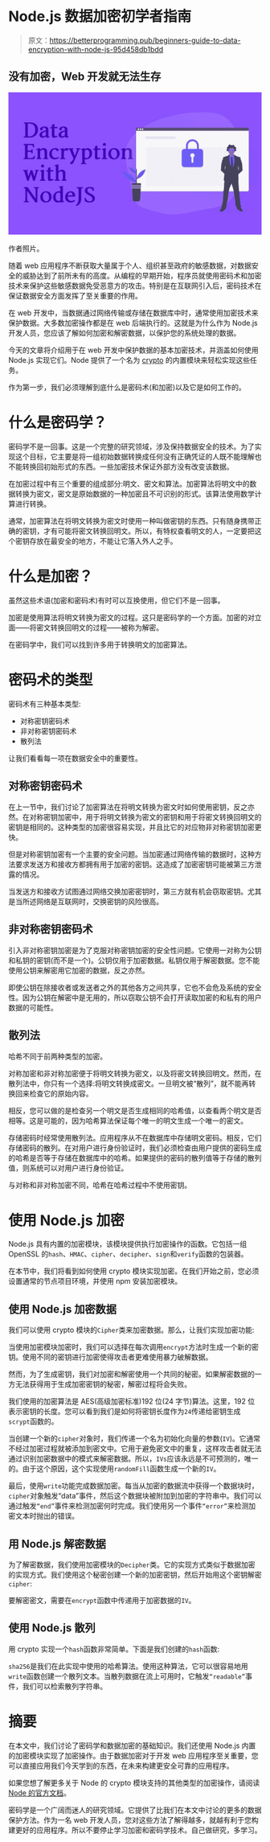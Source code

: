 # Node.js 数据加密初学者指南

> 原文：<https://betterprogramming.pub/beginners-guide-to-data-encryption-with-node-js-95d458db1bdd>

## 没有加密，Web 开发就无法生存

![](img/23bc74a515229d12f4454c6fb0b956a7.png)

作者照片。

随着 web 应用程序不断获取大量属于个人、组织甚至政府的敏感数据，对数据安全的威胁达到了前所未有的高度。从编程的早期开始，程序员就使用密码术和加密技术来保护这些敏感数据免受恶意方的攻击。特别是在互联网引入后，密码技术在保证数据安全方面发挥了至关重要的作用。

在 web 开发中，当数据通过网络传输或存储在数据库中时，通常使用加密技术来保护数据。大多数加密操作都是在 web 后端执行的。这就是为什么作为 Node.js 开发人员，您应该了解如何加密和解密数据，以保护您的系统处理的数据。

今天的文章将介绍用于在 web 开发中保护数据的基本加密技术，并涵盖如何使用 Node.js 实现它们。Node 提供了一个名为 [crypto](https://nodejs.org/api/crypto.html) 的内置模块来轻松实现这些任务。

作为第一步，我们必须理解到底什么是密码术(和加密)以及它是如何工作的。

# 什么是密码学？

密码学不是一回事。这是一个完整的研究领域，涉及保持数据安全的技术。为了实现这个目标，它主要是将一组初始数据转换成任何没有正确凭证的人既不能理解也不能转换回初始形式的东西。一些加密技术保证外部方没有改变该数据。

在加密过程中有三个重要的组成部分:明文、密文和算法。加密算法将明文中的数据转换为密文，密文是原始数据的一种加密且不可识别的形式。该算法使用数学计算进行转换。

通常，加密算法在将明文转换为密文时使用一种叫做密钥的东西。只有随身携带正确的密钥，才有可能将密文转换回明文。所以，有特权查看明文的人，一定要把这个密钥存放在最安全的地方，不能让它落入外人之手。

# 什么是加密？

虽然这些术语(加密和密码术)有时可以互换使用，但它们不是一回事。

加密是使用算法将明文转换为密文的过程。这只是密码学的一个方面。加密的对立面——将密文转换回明文的过程——被称为解密。

在密码学中，我们可以找到许多用于转换明文的加密算法。

# 密码术的类型

密码术有三种基本类型:

*   对称密钥密码术
*   非对称密钥密码术
*   散列法

让我们看看每一项在数据安全中的重要性。

## 对称密钥密码术

在上一节中，我们讨论了加密算法在将明文转换为密文时如何使用密钥，反之亦然。在对称密钥加密中，用于将明文转换为密文的密钥和用于将密文转换回明文的密钥是相同的。这种类型的加密很容易实现，并且比它的对应物非对称密钥加密更快。

但是对称密钥加密有一个主要的安全问题。当加密通过网络传输的数据时，这种方法要求发送方和接收方都拥有用于加密的密钥。这造成了加密密钥可能被第三方泄露的情况。

当发送方和接收方试图通过网络交换加密密钥时，第三方就有机会窃取密钥。尤其是当所述网络是互联网时，交换密钥的风险很高。

## 非对称密钥密码术

引入非对称密钥加密是为了克服对称密钥加密的安全性问题。它使用一对称为公钥和私钥的密钥(而不是一个)。公钥仅用于加密数据。私钥仅用于解密数据。您不能使用公钥来解密用它加密的数据，反之亦然。

即使公钥在除接收者或发送者之外的其他各方之间共享，它也不会危及系统的安全性。因为公钥在解密中是无用的，所以窃取公钥不会打开读取加密的和私有的用户数据的可能性。

## 散列法

哈希不同于前两种类型的加密。

对称加密和非对称加密便于将明文转换为密文，以及将密文转换回明文。然而，在散列法中，你只有一个选择:将明文转换成密文。一旦明文被“散列”，就不能再转换回来检查它的原始内容。

相反，您可以做的是检查另一个明文是否生成相同的哈希值，以查看两个明文是否相等。这是可能的，因为哈希算法保证每个唯一的明文生成一个唯一的密文。

存储密码时经常使用散列法。应用程序从不在数据库中存储明文密码。相反，它们存储密码的散列。在对用户进行身份验证时，我们必须检查由用户提供的密码生成的哈希是否等于存储在数据库中的哈希。如果提供的密码的散列值等于存储的散列值，则系统可以对用户进行身份验证。

与对称和非对称加密不同，哈希在哈希过程中不使用密钥。

# 使用 Node.js 加密

Node.js 具有内置的加密模块，该模块提供执行加密操作的函数。它包括一组 OpenSSL 的`hash`、`HMAC`、`cipher`、`decipher`、`sign`和`verify`函数的包装器。

在本节中，我们将看到如何使用 crypto 模块实现加密。在我们开始之前，您必须设置通常的节点项目环境，并使用 npm 安装加密模块。

## 使用 Node.js 加密数据

我们可以使用 crypto 模块的`Cipher`类来加密数据。那么，让我们实现加密功能:

当使用加密模块加密时，我们可以选择在每次调用`encrypt`方法时生成一个新的密钥。使用不同的密钥进行加密使得攻击者更难使用暴力破解数据。

然而，为了生成密钥，我们对加密和解密使用一个共同的秘密。如果解密数据的一方无法获得用于生成加密密钥的秘密，解密过程将会失败。

我们使用的加密算法是 AES(高级加密标准)192 位(24 字节)算法。这里，192 位表示密钥的长度。您可以看到我们是如何将密钥长度作为`24`传递给密钥生成`scrypt`函数的。

当创建一个新的`cipher`对象时，我们传递一个名为初始化向量的参数(`IV`)。它通常不经过加密过程就被添加到密文中。它用于避免密文中的重复，这样攻击者就无法通过识别加密数据中的模式来解密数据。所以，`IVs`应该永远是不可预测的，唯一的。由于这个原因，这个实现使用`randomFill`函数生成一个新的`IV`。

最后，使用`write`功能完成数据加密。每当从加密的数据流中获得一个数据块时，`cipher`对象触发“data”事件，然后这个数据块被附加到加密的字符串中。我们可以通过触发`“end”`事件来检测加密何时完成。我们使用另一个事件`“error”`来检测加密文本时抛出的错误。

## 用 Node.js 解密数据

为了解密数据，我们使用加密模块的`Decipher`类。它的实现方式类似于数据加密的实现方式。我们使用这个秘密创建一个新的加密密钥，然后开始用这个密钥解密`cipher`:

要解密密文，需要在`encrypt`函数中传递用于加密数据的`IV`。

## 使用 Node.js 散列

用 crypto 实现一个`hash`函数非常简单。下面是我们创建的`hash`函数:

`sha256`是我们在此实现中使用的哈希算法。使用这种算法，它可以很容易地用`write`函数创建一个散列文本。当散列数据在流上可用时，它触发`“readable”`事件，我们可以检索散列字符串。

# 摘要

在本文中，我们讨论了密码学和数据加密的基础知识。我们还使用 Node.js 内置的加密模块实现了加密操作。由于数据加密对于开发 web 应用程序至关重要，您可以直接应用我们今天学到的东西，在未来构建更安全可靠的应用程序。

如果您想了解更多关于 Node 的 crypto 模块支持的其他类型的加密操作，请阅读 [Node 的官方文档](https://nodejs.org/api/crypto.html)。

密码学是一个广阔而迷人的研究领域。它提供了比我们在本文中讨论的更多的数据保护方法。作为一名 web 开发人员，您对这些方法了解得越多，就越有利于您构建更好的应用程序。所以不要停止学习加密和密码学技术。自己做研究，多学习。